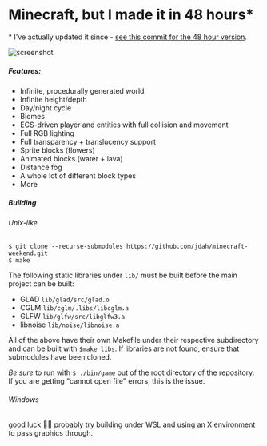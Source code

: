 # Minecraft, but I made it in 48 hours*

\* I've actually updated it since - [see this commit for the 48 hour version](https://github.com/jdah/minecraft-weekend/tree/cb19738305804b5734faa7118c1c784f26ff9463).

![screenshot](screenshots/1.png)

##### Features:
- Infinite, procedurally generated world
- Infinite height/depth
- Day/night cycle
- Biomes
- ECS-driven player and entities with full collision and movement
- Full RGB lighting
- Full transparency + translucency support
- Sprite blocks (flowers)
- Animated blocks (water + lava)
- Distance fog
- A whole lot of different block types
- More

##### Building

###### Unix-like
`$ git clone --recurse-submodules https://github.com/jdah/minecraft-weekend.git`\
`$ make`

The following static libraries under `lib/` must be built before the main project can be built:

- GLAD `lib/glad/src/glad.o`
- CGLM `lib/cglm/.libs/libcglm.a`
- GLFW `lib/glfw/src/libglfw3.a`
- libnoise `lib/noise/libnoise.a`

All of the above have their own Makefile under their respective subdirectory and can be built with `$make libs`.
If libraries are not found, ensure that submodules have been cloned.

*Be sure* to run with `$ ./bin/game` out of the root directory of the repository.
If you are getting "cannot open file" errors, this is the issue. 

###### Windows

good luck 🤷‍♂️ probably try building under WSL and using an X environment to pass graphics through.
